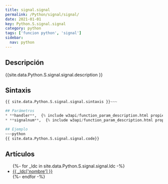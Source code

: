 ```yaml
---
title: signal.signal
permalink: /Python/signal/signal/
date: 2021-01-01
key: Python.S.signal.signal
category: python
tags: ['funcion python', 'signal']
sidebar: 
  nav: python
---
```


## Descripción
{{site.data.Python.S.signal.signal.description }}

## Sintaxis
~~~python
{{ site.data.Python.S.signal.signal.sintaxis }}~~~

## Parámetros
* **handler**,  {% include w3api/function_param_description.html propiedad=site.data.Python.S.signal.signal valor="handler" %}
* **signalnum**,  {% include w3api/function_param_description.html propiedad=site.data.Python.S.signal.signal valor="signalnum" %}

## Ejemplo
~~~python
{{ site.data.Python.S.signal.signal.code}}
~~~

## Artículos
<ul>
{%- for _ldc in site.data.Python.S.signal.signal.ldc -%}
   <li>
       <a href="{{_ldc['url'] }}">{{ _ldc['nombre'] }}</a>
   </li>
{%- endfor -%}
</ul>
